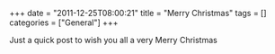 +++
date = "2011-12-25T08:00:21"
title = "Merry Christmas"
tags = []
categories = ["General"]
+++

Just a quick post to wish you all a very Merry Christmas
